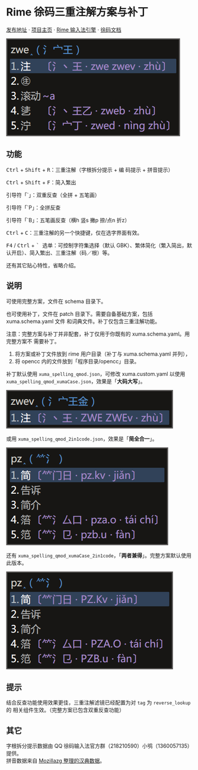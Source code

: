 # Rime 徐码三重注解方案与补丁

[发布地址](https://github.com/Ace-Who/rime-xuma-spelling) ·
[项目主页](https://ace-who.github.io/rime-xuma-spelling/) ·
[Rime 输入法引擎](https://rime.im/) ·
[徐码文档](https://www.xumax.top)

![效果图](demo.png)

## 功能

<kbd>Ctrl</kbd> + <kbd>Shift</kbd> + <kbd>R</kbd>：三重注解（字根拆分提示 + 编
码提示 + 拼音提示）

<kbd>Ctrl</kbd> + <kbd>Shift</kbd> + <kbd>F</kbd>：简入繁出

引导符「\`」：双重反查（全拼 + 五笔画）

引导符「\`P」：全拼反查

引导符「\`B」：五笔画反查（横h 竖s 撇p 捺/点n 折z）

<kbd>Ctrl</kbd> + <kbd>C</kbd>：三重注解的另一个快捷键，仅在选字界面有效。

<kbd>F4</kbd> / <kbd>Ctrl</kbd> + <kbd>\` </kbd> 选单：可控制字符集选择（默认
GBK）、繁体简化（繁入简出，默认开启）、简入繁出、三重注解（码／根）等。

还有其它贴心特性，省略介绍。

## 说明

可使用完整方案，文件在 schema 目录下。

也可使用补丁，文件在 patch 目录下。需要自备基础方案，包括 xuma.schema.yaml 文件
和词典文件。补丁仅包含三重注解功能。

注意：完整方案与补丁并非配套，补丁仅用于你既有的 xuma.schema.yaml。用完整方案不
需要补丁。

1. 将方案或补丁文件放到 rime 用户目录（补丁与 xuma.schema.yaml 并列），
2. 将 opencc 内的文件放到「程序目录/opencc」目录。

补丁默认使用 `xuma_spelling_qmod.json`，可修改 xuma.custom.yaml 以使用
`xuma_spelling_qmod_xumaCase.json`，效果是「**大码大写**」。

![大码大写版本效果图](demo_xumaCase.png)

或用 `xuma_spelling_qmod_2in1code.json`，效果是「**简全合一**」。

![简全合一版本效果图](demo_2in1code.png)

还有 `xuma_spelling_qmod_xumaCase_2in1code`，「**两者兼得**」。完整方案默认使用
此版本。

![大码大写简全合一版本效果图](demo_xumaCase_2in1code.png)

## 提示

结合反查功能使用效果更佳，三重注解滤镜已经配置为对 `tag` 为 `reverse_lookup` 的
相关组件生效。（完整方案已包含双重反查功能）

## 其它

字根拆分提示数据由 QQ 徐码输入法官方群（218210590）小鸮（1360057135）提供。  
拼音数据来自 [Mozillazg 整理的汉典数据](https://github.com/mozillazg/pinyin-data)。
